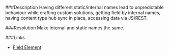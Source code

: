 ﻿<properties 
	pageTitle="RESP515113: Internal and static field names are different" 
    pageName="resp515113"
    parentPageId="xml"
/>

###Description
Having different static/internal names lead to unpredictable behaviour while crafting custom solutions, getting field by internal names, having content type hub sync in place, accessing data via JS/REST.

###Resolution
Make internal and static names the same.

###Links
- [Field Element](http://msdn.microsoft.com/en-us/library/office/aa979575.aspx)